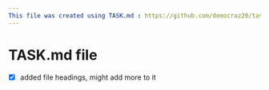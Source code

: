 ```yaml
---
This file was created using TASK.md : https://github.com/democraz20/taskmd
---
```

# TASK.md file
- [X]  added file headings, might add more to it
